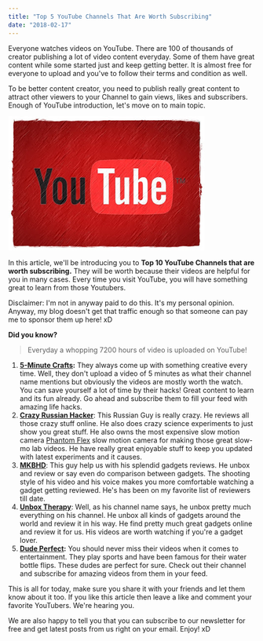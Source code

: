 ```yaml
---
title: "Top 5 YouTube Channels That Are Worth Subscribing"
date: "2018-02-17"
---
```


Everyone watches videos on YouTube. There are 100 of thousands of creator publishing a lot of video content everyday. Some of them have great content while some started just and keep getting better. It is almost free for everyone to upload and you've to follow their terms and condition as well.  

To be better content creator, you need to publish really great content to attract other viewers to your Channel to gain views, likes and subscribers. Enough of YouTube introduction, let's move on to main topic.

  

[![](images/9774282571_acfa118445_b.jpg)](https://3.bp.blogspot.com/-Iz5rkns228k/WohO5oilBiI/AAAAAAAANBQ/bJmmx7NZ_TktLF1lem_JYu9eVmYqEYLxgCLcBGAs/s1600/9774282571_acfa118445_b.jpg)

  

In this article, we'll be introducing you to **Top 10 YouTube Channels that are worth subscribing.** They will be worth because their videos are helpful for you in many cases. Every time you visit YouTube, you will have something great to learn from those Youtubers.

  

Disclaimer: I'm not in anyway paid to do this. It's my personal opinion. Anyway, my blog doesn't get that traffic enough so that someone can pay me to sponsor them up here! xD

  

**Did you know?**

> Everyday a whopping 7200 hours of video is uploaded on YouTube! 

  

1. **[5-Minute Crafts](https://www.youtube.com/channel/UC295-Dw_tDNtZXFeAPAW6Aw):** They always come up with something creative every time. Well, they don't upload a video of 5 minutes as what their channel name mentions but obviously the videos are mostly worth the watch. You can save yourself a lot of time by their hacks! Great content to learn and its fun already. Go ahead and subscribe them to fill your feed with amazing life hacks.
2. [**Crazy Russian Hacker**](https://www.youtube.com/user/CrazyRussianHacker): This Russian Guy is really crazy. He reviews all those crazy stuff online. He also does crazy science experiments to just show you great stuff. He also owns the most expensive slow motion camera [Phantom Flex](http://www.phantomhighspeed.com/Products/Phantom-Camera-Products) slow motion camera for making those great slow-mo lab videos. He have really great enjoyable stuff to keep you updated with latest experiments and it causes.
3. [**MKBHD**](https://www.youtube.com/user/marquesbrownlee): This guy help us with his splendid gadgets reviews. He unbox and review or say even do comparison between gadgets. The shooting style of his video and his voice makes you more comfortable watching a gadget getting reviewed. He's has been on my favorite list of reviewers till date.
4. [**Unbox Therapy**](https://www.youtube.com/user/unboxtherapy): Well, as his channel name says, he unbox pretty much everything on his channel. He unbox all kinds of gadgets around the world and review it in his way. He find pretty much great gadgets online and review it for us. His videos are worth watching if you're a gadget lover.
5. **[Dude Perfect](https://www.youtube.com/channel/UCRijo3ddMTht_IHyNSNXpNQ):** You should never miss their videos when it comes to entertainment. They play sports and have been famous for their water bottle flips. These dudes are perfect for sure. Check out their channel and subscribe for amazing videos from them in your feed.

This is all for today, make sure you share it with your friends and let them know about it too. If you like this article then leave a like and comment your favorite YouTubers. We're hearing you.

We are also happy to tell you that you can subscribe to our newsletter for free and get latest posts from us right on your email. Enjoy! xD
